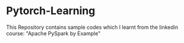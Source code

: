 # Pytorch-Learning
This Repository contains sample codes which l learnt from the linkedin course: "Apache PySpark by Example"

